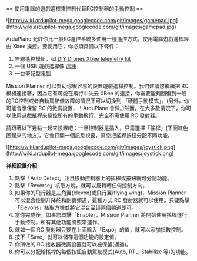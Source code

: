 ﻿== 使用電腦的遊戲遙桿來控制代替RC控制器的手動控制 ==

![http://wiki.ardupilot-mega.googlecode.com/git/images/gamepad.jpg](http://wiki.ardupilot-mega.googlecode.com/git/images/gamepad.jpg)

ArduPlane 允許你比一般RC遙控系統多使用一種遙控方式，使用電腦遊戲遙桿經由 Xbee 操控。要使用它，你必須具備以下條件：

  1. 無線遙控模組，如 [DIY Drones Xbee telemetry kit](http://store.diydrones.com/Xbee_Telemetry_kit_p/kt-telemetry-xbee.htm)
  1. 一個 USB 遊戲遙桿像 [這種](http://www.amazon.com/gp/product/B0000ALFCI/ref=wms_ohs_product)
  1. 一台筆記型電腦

Mission Planner 可以幫助你很容易的設置遊戲遙桿控制。我們建議您繼續把 RC 模組連接著，因為它有可能在飛行中失去 XBee 的連接，你需要能夠回復到一般的RC控制或者自動駕駛儀故障的情況下可以切換到 「硬體手動模式」。(另外，你可能會想保留 RC 的微調設置，！ArduPlane 會做。)然而，在大多數情況下，你可以使用遊戲搖桿來操控所有的手動飛行，完全不需使用 RC 發射器。

請跟著以下幾點一起來設置吧：一旦控制器是插入，只需選擇「搖桿」(下面紅色圈起來的地方)，它會打開一個訊息視窗，幫您把搖桿按鈕分配不同功能。

![http://wiki.ardupilot-mega.googlecode.com/git/images/joystick.png](http://wiki.ardupilot-mega.googlecode.com/git/images/joystick.png)

**祥細設置介紹:**

  1. 點擊「Auto Detect」並且移動控制器上的搖桿或按鈕就可分配功能。
  1. 點擊「Reverse」核取方塊，就可以反轉轉任何控制方向。
  1. 如果你的飛行器是三角翼(elevon)或飛行翼(flying wing)，Mission Planner 可以混合控制升降舵和副翼頻道，這種方式 RC 發射器就可以使用。只要點擊「Elevons」核取方塊並將它混合至這兩個頻道即可。
  1. 當你完成後，如果您單擊「Enable」，Mission Planner 將開始使用搖桿進行手動控制。所有其他功能將照常運作。
  1. 就如一個 RC 發射器只要在上面輸入「Expo」的值，就可以添加指數控制。
  1. 按下「Save」就可以儲存這個功能的設定值。
  1. 你所做的 RC 接收器微調設置就可以被保留(通過)。
  1. 你可以分配給搖桿的每個按鈕自動駕駛模式(Auto, RTL, Stabilize 等)的功能。